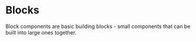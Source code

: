 # Blocks

Block components are basic building blocks -
small components that can be built into large ones together.